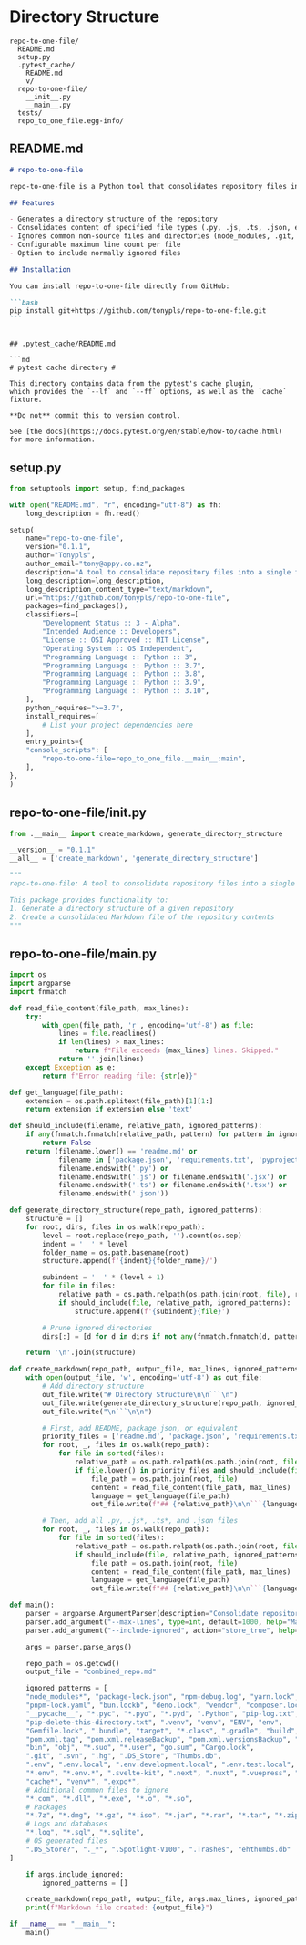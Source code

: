 # Directory Structure

```
repo-to-one-file/
  README.md
  setup.py
  .pytest_cache/
    README.md
    v/
  repo-to-one-file/
    __init__.py
    __main__.py
  tests/
  repo_to_one_file.egg-info/
```

## README.md

````md
# repo-to-one-file

repo-to-one-file is a Python tool that consolidates repository files into a single Markdown file. It's designed to create a comprehensive overview of a codebase, which can be particularly useful for documentation or as context for large language models.

## Features

- Generates a directory structure of the repository
- Consolidates content of specified file types (.py, .js, .ts, .json, etc.) into a single Markdown file
- Ignores common non-source files and directories (node_modules, .git, etc.)
- Configurable maximum line count per file
- Option to include normally ignored files

## Installation

You can install repo-to-one-file directly from GitHub:

```bash
pip install git+https://github.com/tonypls/repo-to-one-file.git
```
````

````

## .pytest_cache/README.md

```md
# pytest cache directory #

This directory contains data from the pytest's cache plugin,
which provides the `--lf` and `--ff` options, as well as the `cache` fixture.

**Do not** commit this to version control.

See [the docs](https://docs.pytest.org/en/stable/how-to/cache.html) for more information.

````

## setup.py

```py
from setuptools import setup, find_packages

with open("README.md", "r", encoding="utf-8") as fh:
    long_description = fh.read()

setup(
    name="repo-to-one-file",
    version="0.1.1",
    author="Tonypls",
    author_email="tony@appy.co.nz",
    description="A tool to consolidate repository files into a single file",
    long_description=long_description,
    long_description_content_type="text/markdown",
    url="https://github.com/tonypls/repo-to-one-file",
    packages=find_packages(),
    classifiers=[
        "Development Status :: 3 - Alpha",
        "Intended Audience :: Developers",
        "License :: OSI Approved :: MIT License",
        "Operating System :: OS Independent",
        "Programming Language :: Python :: 3",
        "Programming Language :: Python :: 3.7",
        "Programming Language :: Python :: 3.8",
        "Programming Language :: Python :: 3.9",
        "Programming Language :: Python :: 3.10",
    ],
    python_requires=">=3.7",
    install_requires=[
        # List your project dependencies here
    ],
    entry_points={
    "console_scripts": [
        "repo-to-one-file=repo_to_one_file.__main__:main",
    ],
},
)
```

## repo-to-one-file/**init**.py

```py
from .__main__ import create_markdown, generate_directory_structure

__version__ = "0.1.1"
__all__ = ['create_markdown', 'generate_directory_structure']

"""
repo-to-one-file: A tool to consolidate repository files into a single Markdown file.

This package provides functionality to:
1. Generate a directory structure of a given repository
2. Create a consolidated Markdown file of the repository contents
"""
```

## repo-to-one-file/**main**.py

````py
import os
import argparse
import fnmatch

def read_file_content(file_path, max_lines):
    try:
        with open(file_path, 'r', encoding='utf-8') as file:
            lines = file.readlines()
            if len(lines) > max_lines:
                return f"File exceeds {max_lines} lines. Skipped."
            return ''.join(lines)
    except Exception as e:
        return f"Error reading file: {str(e)}"

def get_language(file_path):
    extension = os.path.splitext(file_path)[1][1:]
    return extension if extension else 'text'

def should_include(filename, relative_path, ignored_patterns):
    if any(fnmatch.fnmatch(relative_path, pattern) for pattern in ignored_patterns):
        return False
    return (filename.lower() == 'readme.md' or
            filename in ['package.json', 'requirements.txt', 'pyproject.toml'] or
            filename.endswith('.py') or
            filename.endswith('.js') or filename.endswith('.jsx') or
            filename.endswith('.ts') or filename.endswith('.tsx') or
            filename.endswith('.json'))

def generate_directory_structure(repo_path, ignored_patterns):
    structure = []
    for root, dirs, files in os.walk(repo_path):
        level = root.replace(repo_path, '').count(os.sep)
        indent = '  ' * level
        folder_name = os.path.basename(root)
        structure.append(f'{indent}{folder_name}/')

        subindent = '  ' * (level + 1)
        for file in files:
            relative_path = os.path.relpath(os.path.join(root, file), repo_path)
            if should_include(file, relative_path, ignored_patterns):
                structure.append(f'{subindent}{file}')

        # Prune ignored directories
        dirs[:] = [d for d in dirs if not any(fnmatch.fnmatch(d, pattern) for pattern in ignored_patterns)]

    return '\n'.join(structure)

def create_markdown(repo_path, output_file, max_lines, ignored_patterns):
    with open(output_file, 'w', encoding='utf-8') as out_file:
        # Add directory structure
        out_file.write("# Directory Structure\n\n```\n")
        out_file.write(generate_directory_structure(repo_path, ignored_patterns))
        out_file.write("\n```\n\n")

        # First, add README, package.json, or equivalent
        priority_files = ['readme.md', 'package.json', 'requirements.txt', 'pyproject.toml']
        for root, _, files in os.walk(repo_path):
            for file in sorted(files):
                relative_path = os.path.relpath(os.path.join(root, file), repo_path)
                if file.lower() in priority_files and should_include(file, relative_path, ignored_patterns):
                    file_path = os.path.join(root, file)
                    content = read_file_content(file_path, max_lines)
                    language = get_language(file_path)
                    out_file.write(f"## {relative_path}\n\n```{language}\n{content}\n```\n\n")

        # Then, add all .py, .js*, .ts*, and .json files
        for root, _, files in os.walk(repo_path):
            for file in sorted(files):
                relative_path = os.path.relpath(os.path.join(root, file), repo_path)
                if should_include(file, relative_path, ignored_patterns) and file.lower() not in priority_files:
                    file_path = os.path.join(root, file)
                    content = read_file_content(file_path, max_lines)
                    language = get_language(file_path)
                    out_file.write(f"## {relative_path}\n\n```{language}\n{content}\n```\n\n")

def main():
    parser = argparse.ArgumentParser(description="Consolidate repository files into a single Markdown file.")
    parser.add_argument("--max-lines", type=int, default=1000, help="Maximum number of lines per file (default: 1000)")
    parser.add_argument("--include-ignored", action="store_true", help="Include files that would normally be ignored")

    args = parser.parse_args()

    repo_path = os.getcwd()
    output_file = "combined_repo.md"

    ignored_patterns = [
    "node_modules*", "package-lock.json", "npm-debug.log", "yarn.lock", "yarn-error.log",
    "pnpm-lock.yaml", "bun.lockb", "deno.lock", "vendor", "composer.lock",
    "__pycache__", "*.pyc", "*.pyo", "*.pyd", ".Python", "pip-log.txt",
    "pip-delete-this-directory.txt", ".venv", "venv", "ENV", "env",
    "Gemfile.lock", ".bundle", "target", "*.class", ".gradle", "build",
    "pom.xml.tag", "pom.xml.releaseBackup", "pom.xml.versionsBackup", "pom.xml.next",
    "bin", "obj", "*.suo", "*.user", "go.sum", "Cargo.lock",
    ".git", ".svn", ".hg", ".DS_Store", "Thumbs.db",
    ".env", ".env.local", ".env.development.local", ".env.test.local", ".env.production.local",
    "*.env", "*.env.*", ".svelte-kit", ".next", ".nuxt", ".vuepress", ".cache", "dist", "tmp",
    "cache*", "venv*", ".expo*",
    # Additional common files to ignore
    "*.com", "*.dll", "*.exe", "*.o", "*.so",
    # Packages
    "*.7z", "*.dmg", "*.gz", "*.iso", "*.jar", "*.rar", "*.tar", "*.zip",
    # Logs and databases
    "*.log", "*.sql", "*.sqlite",
    # OS generated files
    ".DS_Store?", "._*", ".Spotlight-V100", ".Trashes", "ehthumbs.db"
]

    if args.include_ignored:
        ignored_patterns = []

    create_markdown(repo_path, output_file, args.max_lines, ignored_patterns)
    print(f"Markdown file created: {output_file}")

if __name__ == "__main__":
    main()
````
